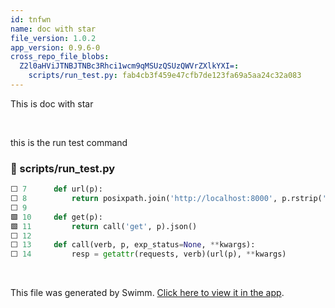 ```yaml
---
id: tnfwn
name: doc with star
file_version: 1.0.2
app_version: 0.9.6-0
cross_repo_file_blobs:
  Z2l0aHViJTNBJTNBc3Rhci1wcm9qMSUzQSUzQWVrZXlkYXI=:
    scripts/run_test.py: fab4cb3f459e47cfb7de123fa69a5aa24c32a083
---
```


This is doc with star




<br/>

this is the run test command
<!-- NOTE-swimm-snippet: the lines below link your snippet to Swimm -->
<!-- NOTE-swimm-repo ::Z2l0aHViJTNBJTNBc3Rhci1wcm9qMSUzQSUzQWVrZXlkYXI=:: -->
### 📄 scripts/run_test.py
```python
⬜ 7      def url(p):
⬜ 8          return posixpath.join('http://localhost:8000', p.rstrip('/'))
⬜ 9      
🟩 10     def get(p):
🟩 11         return call('get', p).json()
⬜ 12     
⬜ 13     def call(verb, p, exp_status=None, **kwargs):
⬜ 14         resp = getattr(requests, verb)(url(p), **kwargs)
```

<br/>

This file was generated by Swimm. [Click here to view it in the app](http://localhost:5000/repos/Z2l0aHViJTNBJTNBdDElM0ElM0FlcmFuLXN3aW1t/docs/tnfwn).